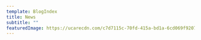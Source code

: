 ```yaml
---
template: BlogIndex
title: News
subtitle: ""
featuredImage: https://ucarecdn.com/c7d7115c-70fd-415a-bd1a-6cd069f92070/
---
```

